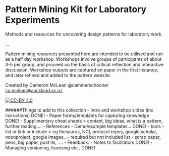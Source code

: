 Pattern Mining Kit for Laboratory Experiments
=============================================

Methods and resources for uncovering design patterns for laboratory work.

...

Pattern mining resources presented here are intended to be utilised and run as a half day workshop.
Workshops involve groups of participants of about 3-5 per group, and proceed on the basis of critical reflection and interactive discussion.
Workshop outputs are captured on paper in the first instance, and later refined and added to the pattern website. 


Created by Cameron McLean
@cammerschooner
ca.mclean@auckland.ac.nz

[![CC-BY 4.0](https://i.creativecommons.org/l/by/4.0/88x31.png)](http://creativecommons.org/licenses/by/4.0/)


######Things to add to this collection
	- Intro and workshop slides (inc insructions) DONE!
	- Paper forms/templates for capturing knowledge DONE!
	- Supplimentary cheat sheets > context, big ideas, what is a pattern, further reading....
	- References
	- Demo/example templates... DONE!
	- tools - list or link or include > eg thesaurus, NCI, protocol repos, google scholar, nounproject, google images..
	- required but not included list
		- scrap paper, pens, big paper, post its, ....
	- Feedback.
	- Notes to facilitators DONE!
	- Managing versioning, licensing etc.. DONE!

